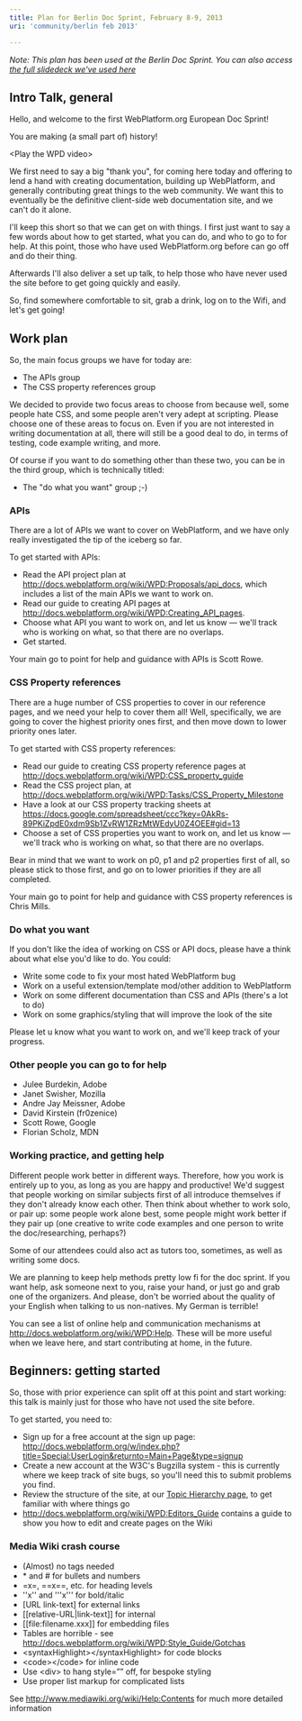 ```yaml
---
title: Plan for Berlin Doc Sprint, February 8-9, 2013
uri: 'community/berlin feb 2013'

---
```

*Note: This plan has been used at the Berlin Doc Sprint. You can also access [the full slidedeck we've used here](http://de.slideshare.net/klick_ass/webplatformorg-doc-sprint-berlin-feb-89-2013)*

## <span>Intro Talk, general</span>

Hello, and welcome to the first WebPlatform.org European Doc Sprint!

You are making (a small part of) history!

\<Play the WPD video\>

We first need to say a big "thank you", for coming here today and offering to lend a hand with creating documentation, building up WebPlatform, and generally contributing great things to the web community. We want this to eventually be the definitive client-side web documentation site, and we can't do it alone.

I'll keep this short so that we can get on with things. I first just want to say a few words about how to get started, what you can do, and who to go to for help. At this point, those who have used WebPlatform.org before can go off and do their thing.

Afterwards I'll also deliver a set up talk, to help those who have never used the site before to get going quickly and easily.

So, find somewhere comfortable to sit, grab a drink, log on to the Wifi, and let's get going!

## <span>Work plan</span>

So, the main focus groups we have for today are:

-   The APIs group
-   The CSS property references group

We decided to provide two focus areas to choose from because well, some people hate CSS, and some people aren't very adept at scripting. Please choose one of these areas to focus on. Even if you are not interested in writing documentation at all, there will still be a good deal to do, in terms of testing, code example writing, and more.

Of course if you want to do something other than these two, you can be in the third group, which is technically titled:

-   The "do what you want" group ;-)

### <span>APIs</span>

There are a lot of APIs we want to cover on WebPlatform, and we have only really investigated the tip of the iceberg so far.

To get started with APIs:

-   Read the API project plan at <http://docs.webplatform.org/wiki/WPD:Proposals/api_docs>, which includes a list of the main APIs we want to work on.
-   Read our guide to creating API pages at <http://docs.webplatform.org/wiki/WPD:Creating_API_pages>.
-   Choose what API you want to work on, and let us know — we'll track who is working on what, so that there are no overlaps.
-   Get started.

Your main go to point for help and guidance with APIs is Scott Rowe.

### <span>CSS Property references</span>

There are a huge number of CSS properties to cover in our reference pages, and we need your help to cover them all! Well, specifically, we are going to cover the highest priority ones first, and then move down to lower priority ones later.

To get started with CSS property references:

-   Read our guide to creating CSS property reference pages at <http://docs.webplatform.org/wiki/WPD:CSS_property_guide>
-   Read the CSS project plan, at <http://docs.webplatform.org/wiki/WPD:Tasks/CSS_Property_Milestone>
-   Have a look at our CSS property tracking sheets at <https://docs.google.com/spreadsheet/ccc?key=0AkRs-89PKiZpdE0xdm9Sb1ZvRW1ZRzMtWEdyU0Z4OEE#gid=13>
-   Choose a set of CSS properties you want to work on, and let us know — we'll track who is working on what, so that there are no overlaps.

Bear in mind that we want to work on p0, p1 and p2 properties first of all, so please stick to those first, and go on to lower priorities if they are all completed.

Your main go to point for help and guidance with CSS property references is Chris Mills.

### <span>Do what you want</span>

If you don't like the idea of working on CSS or API docs, please have a think about what else you'd like to do. You could:

-   Write some code to fix your most hated WebPlatform bug
-   Work on a useful extension/template mod/other addition to WebPlatform
-   Work on some different documentation than CSS and APIs (there's a lot to do)
-   Work on some graphics/styling that will improve the look of the site

Please let u know what you want to work on, and we'll keep track of your progress.

### <span>Other people you can go to for help</span>

-   Julee Burdekin, Adobe
-   Janet Swisher, Mozilla
-   Andre Jay Meissner, Adobe
-   David Kirstein (fr0zenice)
-   Scott Rowe, Google
-   Florian Scholz, MDN

### <span>Working practice, and getting help</span>

Different people work better in different ways. Therefore, how you work is entirely up to you, as long as you are happy and productive! We'd suggest that people working on similar subjects first of all introduce themselves if they don't already know each other. Then think about whether to work solo, or pair up: some people work alone best, some people might work better if they pair up (one creative to write code examples and one person to write the doc/researching, perhaps?)

Some of our attendees could also act as tutors too, sometimes, as well as writing some docs.

We are planning to keep help methods pretty low fi for the doc sprint. If you want help, ask someone next to you, raise your hand, or just go and grab one of the organizers. And please, don't be worried about the quality of your English when talking to us non-natives. My German is terrible!

You can see a list of online help and communication mechanisms at <http://docs.webplatform.org/wiki/WPD:Help>. These will be more useful when we leave here, and start contributing at home, in the future.

## <span>Beginners: getting started</span>

So, those with prior experience can split off at this point and start working: this talk is mainly just for those who have not used the site before.

To get started, you need to:

-   Sign up for a free account at the sign up page: <http://docs.webplatform.org/w/index.php?title=Special:UserLogin&returnto=Main+Page&type=signup>
-   Create a new account at the W3C's Bugzilla system - this is currently where we keep track of site bugs, so you'll need this to submit problems you find.
-   Review the structure of the site, at our [Topic Hierarchy page](/Meta:Editors_Guide/Topic_Hierarchy), to get familiar with where things go
-   <http://docs.webplatform.org/wiki/WPD:Editors_Guide> contains a guide to show you how to edit and create pages on the Wiki

### <span>Media Wiki crash course</span>

-   (Almost) no tags needed
-   \* and \# for bullets and numbers
-   =x=, ==x==, etc. for heading levels
-   ''x'' and '''x''' for bold/italic
-   [URL link-text] for external links
-   [[relative-URL|link-text]] for internal
-   [[file:filename.xxx]] for embedding files
-   Tables are horrible - see <http://docs.webplatform.org/wiki/WPD:Style_Guide/Gotchas>
-   \<syntaxHighlight\>\</syntaxHighlight\> for code blocks
-   \<code\>\</code\> for inline code
-   Use \<div\> to hang style=”” off, for bespoke styling
-   Use proper list markup for complicated lists

See <http://www.mediawiki.org/wiki/Help:Contents> for much more detailed information